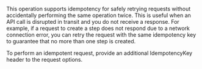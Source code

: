 This operation supports idempotency for safely retrying requests without accidentally performing the same operation twice. This is useful when an API call is disrupted in transit and you do not receive a response. For example, if a request to create a step does not respond due to a network connection error, you can retry the request with the same idempotency key to guarantee that no more than one step is created.

To perform an idempotent request, provide an additional IdempotencyKey header to the request options.

